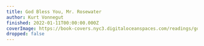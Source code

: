 ```yaml
---
title: God Bless You, Mr. Rosewater
author: Kurt Vonnegut
finished: 2022-01-11T00:00:00.000Z
coverImage: https://book-covers.nyc3.digitaloceanspaces.com/readings/god-bless-you-mr-rosewater-01.jpg
dropped: false
---
```



